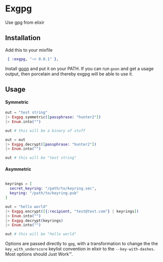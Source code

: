 Exgpg
=====

Use gpg from elixir


## Installation

Add this to your mixfile
```elixir
 { :exgpg, "~> 0.0.1" },
```

Install [goon](https://github.com/alco/goon) and put it on your PATH.
If you can run `goon` and get a usage output, then porcelain and thereby exgpg will be able to use it. 

## Usage

#### Symmetric 

```elixir
out = "test string"
|> Exgpg.symmetric([passphrase: "hunter2"])
|> Enum.into("")

out # this will be a binary of stuff

out = out
|> Exgpg.decrypt([passphrase: "hunter2"])
|> Enum.into("")

out # this will be "test string"
```


#### Asymmetric
```elixir

keyrings = [
  secret_keyring: "/path/to/keyring.sec",
  keyring: "/path/to/keyring.pub"
]

out = "hello world"
|> Exgpg.encrypt([{:recipient, "test@test.com"} | keyrings])
|> Enum.into("")
|> Exgpg.decrypt(keyrings)
|> Enum.into("")

out # this will be "hello world"

```

Options are passed directly to `gpg`, with a transformation to change the the `key_with_underscore` keylist convention in elixir to the `--key-with-dashes`. Most options should Just Work™.